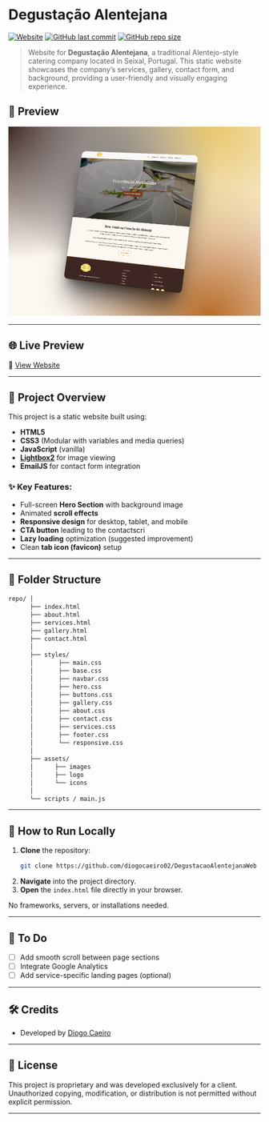 # Degustação Alentejana

[![Website](https://img.shields.io/website?url=https%3A%2F%degustacaoalentejana.pt)](https://degustacaoalentejana.pt)
[![GitHub last commit](https://img.shields.io/github/last-commit/diogocaeiro02/degustacaoalentejanaweb)](https://github.com/diogocaeiro02/degustacaoalentejanaweb)
[![GitHub repo size](https://img.shields.io/github/repo-size/diogocaeiro02/degustacaoalentejanaweb)](https://github.com/diogocaeiro02/degustacaoalentejanaweb)

> Website for **Degustação Alentejana**, a traditional Alentejo-style catering company located in Seixal, Portugal. This static website showcases the company’s services, gallery, contact form, and background, providing a user-friendly and visually engaging experience.

## 📸 Preview

![Website Preview](./assets/degusta-preview.png)

---

## 🌐 Live Preview

🔗 [View Website](https://degustacaoalentejana.pt)

---

## 📄 Project Overview

This project is a static website built using:

- **HTML5**
- **CSS3** (Modular with variables and media queries)
- **JavaScript** (vanilla)
- **[Lightbox2](https://lokeshdhakar.com/projects/lightbox2/)** for image viewing
- **EmailJS** for contact form integration

### ✨ Key Features:

- Full-screen **Hero Section** with background image
- Animated **scroll effects**
- **Responsive design** for desktop, tablet, and mobile
- **CTA button** leading to the contactscri
- **Lazy loading** optimization (suggested improvement)
- Clean **tab icon (favicon)** setup

---

## 📂 Folder Structure

```
repo/ │
      ├── index.html
      ├── about.html
      ├── services.html
      ├── gallery.html
      ├── contact.html
      │
      ├── styles/
      │       ├── main.css
      │       ├── base.css
      │       ├── navbar.css
      │       ├── hero.css
      │       ├── buttons.css
      │       ├── gallery.css
      │       ├── about.css
      │       ├── contact.css
      │       ├── services.css
      │       ├── footer.css
      │       └── responsive.css
      │
      ├── assets/
      │      ├── images
      │      ├── logo
      │      └── icons
      │
      └── scripts / main.js
```

---

## 🚀 How to Run Locally

1. **Clone** the repository:
   ```bash
   git clone https://github.com/diogocaeiro02/DegustacaoAlentejanaWeb
   ```
2. **Navigate** into the project directory.
3. **Open** the `index.html` file directly in your browser.

No frameworks, servers, or installations needed.

---

## 🔧 To Do

- [ ] Add smooth scroll between page sections
- [ ] Integrate Google Analytics
- [ ] Add service-specific landing pages (optional)

---

## 🛠️ Credits

- Developed by [Diogo Caeiro](https://diogocaeiro.pt)

---

## 📜 License

This project is proprietary and was developed exclusively for a client.  
Unauthorized copying, modification, or distribution is not permitted without explicit permission.

---
